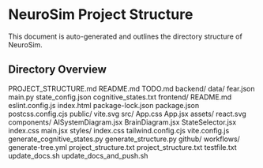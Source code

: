 # NeuroSim Project Structure

This document is auto-generated and outlines the directory structure of NeuroSim.

## Directory Overview

 PROJECT_STRUCTURE.md
 README.md
 TODO.md
 backend/
    data/
       fear.json
    main.py
    state_config.json
 cognitive_states.txt
 frontend/
    README.md
    eslint.config.js
    index.html
    package-lock.json
    package.json
    postcss.config.cjs
    public/
       vite.svg
    src/
       App.css
       App.jsx
       assets/
          react.svg
       components/
          AISystemDiagram.jsx
          BrainDiagram.jsx
          StateSelector.jsx
       index.css
       main.jsx
       styles/
          index.css
    tailwind.config.cjs
    vite.config.js
 generate_cognitive_states.py
 generate_structure.py
 github/
    workflows/
       generate-tree.yml
       project_structure.txt
 project_structure.txt
 testfile.txt
 update_docs.sh
 update_docs_and_push.sh